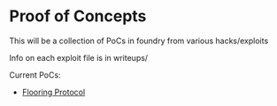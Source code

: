 # Proof of Concepts

This will be a collection of PoCs in foundry from various hacks/exploits

Info on each exploit file is in writeups/

Current PoCs:
- [Flooring Protocol](https://github.com/0xn4de/Proof-of-Concepts/tree/main/writeups/FLOORING.md)
